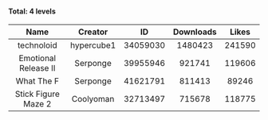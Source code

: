 #### Total: 4 levels

| Name | Creator | ID | Downloads | Likes |
|:---:|:---:|:---:|:---:|:---:|
| technoloid | hypercube1 | 34059030 | 1480423 | 241590
| Emotional Release II | Serponge | 39955946 | 921741 | 119606
| What The F | Serponge | 41621791 | 811413 | 89246
| Stick Figure Maze 2 | Coolyoman | 32713497 | 715678 | 118775
